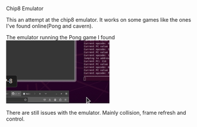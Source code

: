 Chip8 Emulator

This an attempt at the chip8 emulator.
It works on some games like the ones I've found online(Pong and cavern).

The emulator running the Pong game I found
![Alt Text](assets/pong.gif)


There are still issues with the emulator.
Mainly collision, frame refresh and control.
